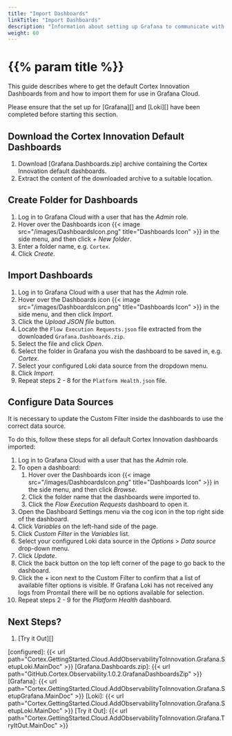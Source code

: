 ```yaml
---
title: "Import Dashboards"
linkTitle: "Import Dashboards"
description: "Information about setting up Grafana to communicate with the Cloud Grafana Loki as well as importing and configuring the default set of dashboards."
weight: 60
---
```


# {{% param title %}}

This guide describes where to get the default Cortex Innovation Dashboards from and how to import them for use in Grafana Cloud.

Please ensure that the set up for [Grafana][] and [Loki][] have been completed before starting this section.

## Download the Cortex Innovation Default Dashboards

1. Download [Grafana.Dashboards.zip] archive containing the Cortex Innovation default dashboards.
1. Extract the content of the downloaded archive to a suitable location.

## Create Folder for Dashboards

1. Log in to Grafana Cloud with a user that has the *Admin* role.
1. Hover over the Dashboards icon {{< image src="/images/DashboardsIcon.png" title="Dashboards Icon" >}} in the side menu, and then click *+ New folder*.
1. Enter a folder name, e.g. `Cortex`.
1. Click *Create*.

## Import Dashboards

1. Log in to Grafana Cloud with a user that has the *Admin* role.
1. Hover over the Dashboards icon {{< image src="/images/DashboardsIcon.png" title="Dashboards Icon" >}} in the side menu, and then click *Import*.
1. Click the *Upload JSON file* button.
1. Locate the `Flow Execution Requests.json` file extracted from the downloaded `Grafana.Dashboards.zip`.
1. Select the file and click *Open*.
1. Select the folder in Grafana you wish the dashboard to be saved in, e.g. *Cortex*.
1. Select your configured Loki data source from the dropdown menu.
1. Click *Import*.
1. Repeat steps 2 - 8 for the `Platform Health.json` file.

## Configure Data Sources

It is necessary to update the Custom Filter inside the dashboards to use the correct data source.

To do this, follow these steps for all default Cortex Innovation dashboards imported:

1. Log in to Grafana Cloud with a user that has the *Admin* role.
1. To open a dashboard:
    1. Hover over the Dashboards icon {{< image src="/images/DashboardsIcon.png" title="Dashboards Icon" >}} in the side menu, and then click *Browse*.
    1. Click the folder name that the dashboards were imported to.
    1. Click the *Flow Execution Requests* dashboard to open it.
1. Open the Dashboard Settings menu via the cog icon in the top right side of the dashboard.
1. Click *Variables* on the left-hand side of the page.
1. Click *Custom Filter* in the *Variables* list.
1. Select your configured Loki data source in the *Options* > *Data source* drop-down menu.
1. Click *Update*.
1. Click the back button on the top left corner of the page to go back to the dashboard.
1. Click the + icon next to the Custom Filter to confirm that a list of available filter options is visible. If Grafana Loki has not received any logs from Promtail there will be no options available for selection.
1. Repeat steps 2 - 9 for the *Platform Health* dashboard.

## Next Steps?

1. [Try it Out][]

[configured]: {{< url path="Cortex.GettingStarted.Cloud.AddObservabilityToInnovation.Grafana.SetupLoki.MainDoc" >}}
[Grafana.Dashboards.zip]: {{< url path="GitHub.Cortex.Observability.1.0.2.GrafanaDashboardsZip" >}}
[Grafana]: {{< url path="Cortex.GettingStarted.Cloud.AddObservabilityToInnovation.Grafana.SetupGrafana.MainDoc" >}}
[Loki]: {{< url path="Cortex.GettingStarted.Cloud.AddObservabilityToInnovation.Grafana.SetupLoki.MainDoc" >}}
[Try it Out]: {{< url path="Cortex.GettingStarted.Cloud.AddObservabilityToInnovation.Grafana.TryItOut.MainDoc" >}}